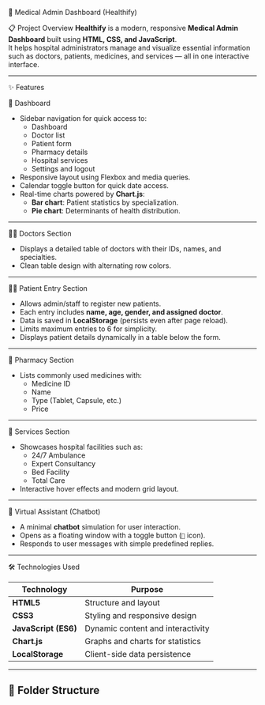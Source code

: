  🏥 Medical Admin Dashboard (Healthify)

📋 Project Overview
**Healthify** is a modern, responsive **Medical Admin Dashboard** built using **HTML, CSS, and JavaScript**.  
It helps hospital administrators manage and visualize essential information such as doctors, patients, medicines, and services — all in one interactive interface.

---

✨ Features

🧭 Dashboard
- Sidebar navigation for quick access to:
  - Dashboard
  - Doctor list
  - Patient form
  - Pharmacy details
  - Hospital services
  - Settings and logout
- Responsive layout using Flexbox and media queries.
- Calendar toggle button for quick date access.
- Real-time charts powered by **Chart.js**:
  - **Bar chart**: Patient statistics by specialization.
  - **Pie chart**: Determinants of health distribution.

---

👩‍⚕️ Doctors Section
- Displays a detailed table of doctors with their IDs, names, and specialties.
- Clean table design with alternating row colors.

---

🧑‍⚕️ Patient Entry Section
- Allows admin/staff to register new patients.
- Each entry includes **name, age, gender, and assigned doctor**.
- Data is saved in **LocalStorage** (persists even after page reload).
- Limits maximum entries to 6 for simplicity.
- Displays patient details dynamically in a table below the form.

---

💊 Pharmacy Section
- Lists commonly used medicines with:
  - Medicine ID
  - Name
  - Type (Tablet, Capsule, etc.)
  - Price

---

🏨 Services Section
- Showcases hospital facilities such as:
  - 24/7 Ambulance
  - Expert Consultancy
  - Bed Facility
  - Total Care
- Interactive hover effects and modern grid layout.

---

💬 Virtual Assistant (Chatbot)
- A minimal **chatbot** simulation for user interaction.
- Opens as a floating window with a toggle button (`💬` icon).
- Responds to user messages with simple predefined replies.

---

🛠️ Technologies Used

| Technology | Purpose |
|-------------|----------|
| **HTML5** | Structure and layout |
| **CSS3** | Styling and responsive design |
| **JavaScript (ES6)** | Dynamic content and interactivity |
| **Chart.js** | Graphs and charts for statistics |
| **LocalStorage** | Client-side data persistence |

---

## 📁 Folder Structure
